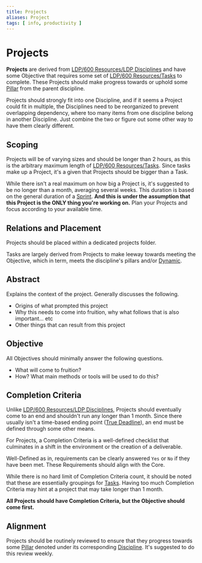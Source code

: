 ```yaml
---
title: Projects
aliases: Project
tags: [ info, productivity ]
---
```

# Projects
**Projects** are derived from [LDP/600 Resources/LDP Disciplines](None) and have some Objective that requires some set of [LDP/600 Resources/Tasks](None) to complete. These Projects should make progress towards or uphold some [Pillar](None) from the parent discipline.

Projects should strongly fit into one Discipline, and if it seems a Project could fit in multiple, the Disciplines need to be reorganized to prevent overlapping dependency, where too many items from one discipline belong in another Discipline. Just combine the two or figure out some other way to have them clearly different.

## Scoping
Projects will be of varying sizes and should be longer than 2 hours, as this is the arbitrary maximum length of [LDP/600 Resources/Tasks](None). Since tasks make up a Project, it's a given that Projects should be bigger than a Task.

While there isn't a real maximum on how big a Project is, it's suggested to be no longer than a month, averaging several weeks. This duration is based on the general duration of a [Sprint](None). **And this is under the assumption that this Project is the ONLY thing you're working on.** Plan your Projects and focus according to your available time.

## Relations and Placement
Projects should be placed within a dedicated projects folder.

Tasks are largely derived from Projects to make leeway towards meeting the Objective, which in term, meets the discipline's pillars and/or [Dynamic](None).

## Abstract
Explains the context of the project. Generally discusses the following.
- Origins of what prompted this project
- Why this needs to come into fruition, why what follows that is also important... etc
- Other things that can result from this project

## Objective
All Objectives should minimally answer the following questions.
- What will come to fruition?
- How? What main methods or tools will be used to do this?

## Completion Criteria
Unlike [LDP/600 Resources/LDP Disciplines](None), Projects should eventually come to an end and shouldn't run any longer than 1 month. Since there usually isn't a time-based ending point ([True Deadline](None)), an end must be defined through some other means.

For Projects, a Completion Criteria is a well-defined checklist that culminates in a shift in the environment or the creation of a deliverable. 

Well-Defined as in, requirements can be clearly answered `Yes` or `No` if they have been met. These Requirements should align with the Core.

While there is no hard limit of Completion Criteria count, it should be noted that these are essentially groupings for [Tasks](None). Having too much Completion Criteria may hint at a project that may take longer than 1 month.

**All Projects should have Completion Criteria, but the Objective should come first.**

## Alignment
Projects should be routinely reviewed to ensure that they progress towards some [Pillar](None) denoted under its corresponding [Discipline](None). It's suggested to do this review weekly.